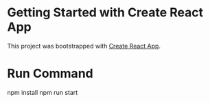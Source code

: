 # Getting Started with Create React App

This project was bootstrapped with [Create React App](https://github.com/facebook/create-react-app).

# Run Command

npm install
npm run start

